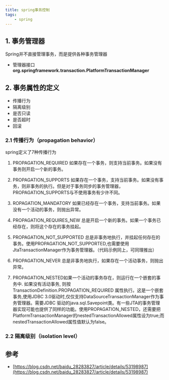 ```yaml
---
title: spring事务控制
tags:
    - spring
---
```

## 1. 事务管理器
Spring并不直接管理事务，而是提供各种事务管理器
- 管理器接口 **org.springframework.transaction.PlatformTransactionManager**
## 2. 事务属性的定义
 - 传播行为
 - 隔离级别
 - 是否只读
 - 是否超时
 - 回滚
### 2.1 传播行为（propagation behavior）
spring定义了7种传播行为
1. PROPAGATION_REQUIRED 如果存在一个事务，则支持当前事务。如果没有事务则开启一个新的事务。

2. PROPAGATION_SUPPORTS 如果存在一个事务，支持当前事务。如果没有事务，则非事务的执行。但是对于事务同步的事务管理器，PROPAGATION_SUPPORTS与不使用事务有少许不同。
3. ROPAGATION_MANDATORY 如果已经存在一个事务，支持当前事务。如果没有一个活动的事务，则抛出异常。
4. PROPAGATION_REQUIRES_NEW 总是开启一个新的事务。如果一个事务已经存在，则将这个存在的事务挂起。
5. PROPAGATION_NOT_SUPPORTED 总是非事务地执行，并挂起任何存在的事务。使用PROPAGATION_NOT_SUPPORTED,也需要使用JtaTransactionManager作为事务管理器。（代码示例同上，可同理推出）
6. PROPAGATION_NEVER 总是非事务地执行，如果存在一个活动事务，则抛出异常。
7. PROPAGATION_NESTED如果一个活动的事务存在，则运行在一个嵌套的事务中. 如果没有活动事务, 则按TransactionDefinition.PROPAGATION_REQUIRED 属性执行。这是一个嵌套事务,使用JDBC 3.0驱动时,仅仅支持DataSourceTransactionManager作为事务管理器。需要JDBC 驱动的java.sql.Savepoint类。有一些JTA的事务管理器实现可能也提供了同样的功能。使用PROPAGATION_NESTED，还需要把PlatformTransactionManager的nestedTransactionAllowed属性设为true;而 nestedTransactionAllowed属性值默认为false。
### 2.2 隔离级别（isolation level）








## 参考
 - [https://blog.csdn.net/baidu_28283827/article/details/53198987](https://blog.csdn.net/baidu_28283827/article/details/53198987)